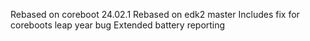 Rebased on coreboot 24.02.1
Rebased on edk2 master
Includes fix for coreboots leap year bug
Extended battery reporting
